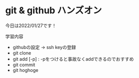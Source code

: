 # git & github ハンズオン

今日は2022/01/27です！

学習内容
* githubの設定 -> ssh keyの登録
* git clone
* git add [-p] : -pをつけると事故なくaddできるのでおすすめ
* git commit
* git hoghoge

